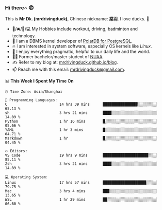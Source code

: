 ### Hi there~ 😎

This is **Mr Dk. (mrdrivingduck)**, Chinese nickname: **棠羽**. I love ducks. 🦆

- 💪/🚘/🏸/💻 My Hobbies include workout, driving, badminton and technology.
- 🍊 I am a DBMS kernel developer of [PolarDB for PostgreSQL](https://github.com/ApsaraDB/PolarDB-for-PostgreSQL).
- 🔥 I am interested in system software, especially OS kernels like *Linux*.
- 🔧 I enjoy everything pragmatic, helpful to our daily life and the world.
- 👨‍🎓 Former bachelor/master student of [NUAA](https://en.wikipedia.org/wiki/Nanjing_University_of_Aeronautics_and_Astronautics).
- ✍ Refer to my blog at: [mrdrivingduck.github.io/blog](https://mrdrivingduck.github.io/blog/).
- 📫 Reach me with this email: [mrdrivingduck@gmail.com](mailto:mrdrivingduck@gmail.com).

<!--START_SECTION:waka-->
📊 **This Week I Spent My Time On** 

```text
🕑︎ Time Zone: Asia/Shanghai

💬 Programming Languages: 
C                        14 hrs 39 mins      ████████████████░░░░░░░░░   65.13 % 
sh                       3 hrs 21 mins       ████░░░░░░░░░░░░░░░░░░░░░   14.89 % 
Python                   1 hr 16 mins        █░░░░░░░░░░░░░░░░░░░░░░░░   05.66 % 
YAML                     1 hr 3 mins         █░░░░░░░░░░░░░░░░░░░░░░░░   04.71 % 
Markdown                 1 hr                █░░░░░░░░░░░░░░░░░░░░░░░░   04.45 % 

🔥 Editors: 
VS Code                  19 hrs 9 mins       █████████████████████░░░░   85.11 % 
Zsh                      3 hrs 21 mins       ████░░░░░░░░░░░░░░░░░░░░░   14.89 % 

💻 Operating System: 
Linux                    17 hrs 57 mins      ████████████████████░░░░░   79.75 % 
Mac                      3 hrs 4 mins        ███░░░░░░░░░░░░░░░░░░░░░░   13.65 % 
WSL                      1 hr 29 mins        ██░░░░░░░░░░░░░░░░░░░░░░░   06.60 % 
```


<!--END_SECTION:waka-->

<!-- ![Mr Dk.'s GitHub Stats](https://github-readme-stats.vercel.app/api?username=mrdrivingduck&count_private&show_icons=true&theme=buefy) -->

<!-- ![Most Used Languages](https://github-readme-stats.vercel.app/api/top-langs/?username=mrdrivingduck&exclude_repo=mips32-CPU,snort-tcp-socket&theme=buefy&layout=compact&langs_count=10) -->


<!--
**mrdrivingduck/mrdrivingduck** is a ✨ _special_ ✨ repository because its `README.md` (this file) appears on your GitHub profile.

Here are some ideas to get you started:

- 🔭 I’m currently working on ...
- 🌱 I’m currently learning ...
- 👯 I’m looking to collaborate on ...
- 🤔 I’m looking for help with ...
- 💬 Ask me about ...
- 📫 How to reach me: ...
- 😄 Pronouns: ...
- ⚡ Fun fact: ...
-->

